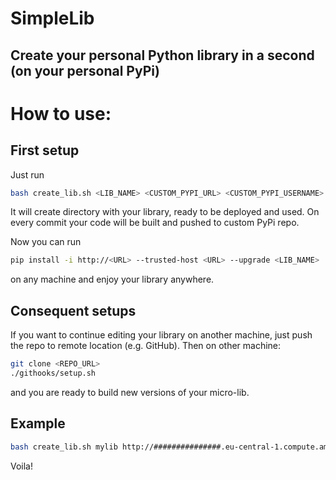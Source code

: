 # SimpleLib
## Create your personal Python library in a second (on your personal PyPi)

# How to use:

## First setup

Just run

```bash
bash create_lib.sh <LIB_NAME> <CUSTOM_PYPI_URL> <CUSTOM_PYPI_USERNAME> <CUSTOM_PYPI_PASSWORD>
```

It will create directory with your library, ready to be deployed and used.
On every commit your code will be built and pushed to custom PyPi repo.

Now you can run

```bash
pip install -i http://<URL> --trusted-host <URL> --upgrade <LIB_NAME>
```

on any machine and enjoy your library anywhere.


## Consequent setups

If you want to continue editing your library on another machine, just
push the repo to remote location (e.g. GitHub). Then on other machine:

```bash
git clone <REPO_URL>
./githooks/setup.sh
```

and you are ready to build new versions of your micro-lib.


## Example

```bash
bash create_lib.sh mylib http://###############.eu-central-1.compute.amazonaws.com:8080 user password
```

Voila!

